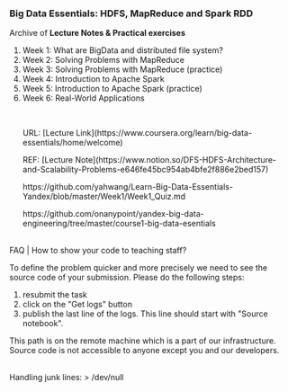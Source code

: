 ### Big Data Essentials: HDFS, MapReduce and Spark RDD

Archive of **Lecture Notes & Practical exercises**

1. Week 1: What are BigData and distributed file system?
2. Week 2: Solving Problems with MapReduce
3. Week 3: Solving Problems with MapReduce (practice)
4. Week 4: Introduction to Apache Spark
5. Week 5: Introduction to Apache Spark (practice)
6. Week 6: Real-World Applications

<br>
<ol>URL: [Lecture Link](https://www.coursera.org/learn/big-data-essentials/home/welcome)</ol>
<ol>REF: [Lecture Note](https://www.notion.so/DFS-HDFS-Architecture-and-Scalability-Problems-e646fe45bc954ab4bfe2f886e2bed157)</ol>
<ol>https://github.com/yahwang/Learn-Big-Data-Essentials-Yandex/blob/master/Week1/Week1_Quiz.md</ol>
<ol>https://github.com/onanypoint/yandex-big-data-engineering/tree/master/course1-big-data-esentials</ol>

<br>
FAQ | How to show your code to teaching staff?

To define the problem quicker and more precisely we need to see the source code of your submission. Please do the following steps:

1) resubmit the task 
2) click on the "Get logs" button 
3) publish the last line of the logs. This line should start with "Source notebook".

This path is on the remote machine which is a part of our infrastructure. Source code is not accessible to anyone except you and our developers.

<br>
Handling junk lines:  > /dev/null
